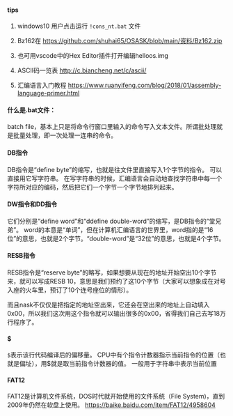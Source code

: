 #### tips

1. windows10 用户点击运行 `!cons_nt.bat` 文件

2. Bz162在 https://github.com/shuhai65/OSASK/blob/main/资料/Bz162.zip

3. 也可用vscode中的Hex Editor插件打开编辑helloos.img

4. ASCII码一览表 http://c.biancheng.net/c/ascii/

5. 汇编语言入门教程
https://www.ruanyifeng.com/blog/2018/01/assembly-language-primer.html

#### 什么是.bat文件：

batch file，基本上只是将命令行窗口里输入的命令写入文本文件。所谓批处理就是批量处理，即一次处理一连串的命令。

#### DB指令

DB指令是“define byte”的缩写，也就是往文件里直接写入1个字节的指令。
可以直接用它写字符串。
在写字符串的时候，汇编语言会自动地查找字符串中每一个字符所对应的编码，然后把它们一个字节一个字节地排列起来。

#### DW指令和DD指令
它们分别是“define word”和“ddefine double-word”的缩写，是DB指令的“堂兄弟”。
word的本意是“单词”，但在计算机汇编语言的世界里，word指的是“16位”的意思，也就是2个字节。“double-word”是“32位”的意思，也就是4个字节。


#### RESB指令

RESB指令是“reserve byte”的略写，如果想要从现在的地址开始空出10个字节来，就可以写成RESB 10，意思是我们预约了这10个字节（大家可以想象成在对号入座的火车里，预订了10个连号座位的情形）。

而且nask不仅仅是把指定的地址空出来，它还会在空出来的地址上自动填入0x00，所以我们这次用这个指令就可以输出很多的0x00，省得我们自己去写18万行程序了。

#### $

`$`表示该行代码编译后的偏移量。
CPU中有个指令计数器指示当前指令的位置（也就是偏址），用$就是取当前指令计数器的值。
一般用于字符串中表示当前位置


#### FAT12

FAT12是计算机文件系统，DOS时代就开始使用的文件系统（File System)，直到2009年仍然在软盘上使用。
https://baike.baidu.com/item/FAT12/4958604